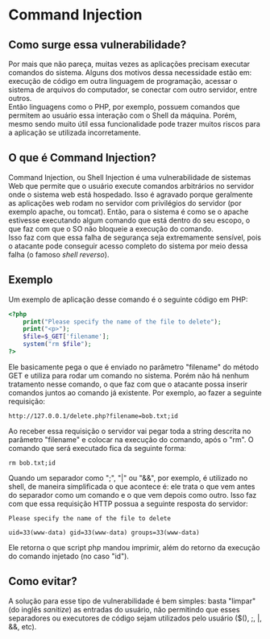 # Command Injection

## Como surge essa vulnerabilidade?

Por mais que não pareça, muitas vezes as aplicações precisam executar comandos do sistema. Alguns dos motivos dessa necessidade estão em: execução de código em outra linguagem de programação, acessar o sistema de arquivos do computador, se conectar com outro servidor, entre outros.  
Então linguagens como o PHP, por exemplo, possuem comandos que permitem ao usuário essa interação com o Shell da máquina. Porém, mesmo sendo muito útil essa funcionalidade pode trazer muitos riscos para a aplicação se utilizada incorretamente.

## O que é Command Injection?

Command Injection, ou Shell Injection é uma vulnerabilidade de sistemas Web que permite que o usuário execute comandos arbitrários no servidor onde o sistema web está hospedado. Isso é agravado porque geralmente as aplicações web rodam no servidor com privilégios do servidor \(por exemplo apache, ou tomcat\). Então, para o sistema é como se o apache estivesse executando algum comando que está dentro do seu escopo, o que faz com que o SO não bloqueie a execução do comando.  
Isso faz com que essa falha de segurança seja extremamente sensível, pois o atacante pode conseguir acesso completo do sistema por meio dessa falha \(o famoso _shell reverso_\).

## Exemplo

Um exemplo de aplicação desse comando é o seguinte código em PHP:

```php
<?php
    print("Please specify the name of the file to delete");
    print("<p>");
    $file=$_GET['filename'];
    system("rm $file");
?>
```

Ele basicamente pega o que é enviado no parâmetro "filename" do método GET e utiliza para rodar um comando no sistema. Porém não há nenhum tratamento nesse comando, o que faz com que o atacante possa inserir comandos juntos ao comando já existente. Por exemplo, ao fazer a seguinte requisição:

```text
http://127.0.0.1/delete.php?filename=bob.txt;id
```

Ao receber essa requisição o servidor vai pegar toda a string descrita no parâmetro "filename" e colocar na execução do comando, após o "rm". O comando que será executado fica da seguinte forma:

```text
rm bob.txt;id
```

Quando um separador como ";", "\|" ou "&&", por exemplo, é utilizado no shell, de maneira simplificada o que acontece é: ele trata o que vem antes do separador como um comando e o que vem depois como outro. Isso faz com que essa requisição HTTP possua a seguinte resposta do servidor:

```text
Please specify the name of the file to delete

uid=33(www-data) gid=33(www-data) groups=33(www-data)
```

Ele retorna o que script php mandou imprimir, além do retorno da execução do comando injetado \(no caso "id"\).

## Como evitar?

A solução para esse tipo de vulnerabilidade é bem simples: basta "limpar" \(do inglês _sanitize_\) as entradas do usuário, não permitindo que esses separadores ou executores de código sejam utilizados pelo usuário \($\(\), ;, \|, &&, etc\).


